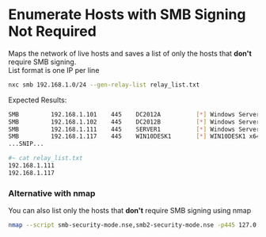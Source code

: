 # Enumerate Hosts with SMB Signing Not Required

Maps the network of live hosts and saves a list of only the hosts that **don't** require SMB signing.\
List format is one IP per line

```bash
nxc smb 192.168.1.0/24 --gen-relay-list relay_list.txt
```

Expected Results:

```bash
SMB         192.168.1.101    445    DC2012A          [*] Windows Server 2012 R2 Standard 9600 x64 (name:DC2012A) (domain:OCEAN) (signing:True) (SMBv1:True)
SMB         192.168.1.102    445    DC2012B          [*] Windows Server 2012 R2 Standard 9600 x64 (name:DC2012B) (domain:EARTH) (signing:True) (SMBv1:True)
SMB         192.168.1.111    445    SERVER1          [*] Windows Server 2016 Standard Evaluation 14393 x64 (name:SERVER1) (domain:PACIFIC) (signing:False) (SMBv1:True)
SMB         192.168.1.117    445    WIN10DESK1       [*] WIN10DESK1 x64 (name:WIN10DESK1) (domain:OCEAN) (signing:False) (SMBv1:True)
...SNIP...

#~ cat relay_list.txt
192.168.1.111
192.168.1.117
```

### Alternative with nmap

You can also list only the hosts that **don't** require SMB signing using nmap

```bash
nmap --script smb-security-mode.nse,smb2-security-mode.nse -p445 127.0.0.1
```
